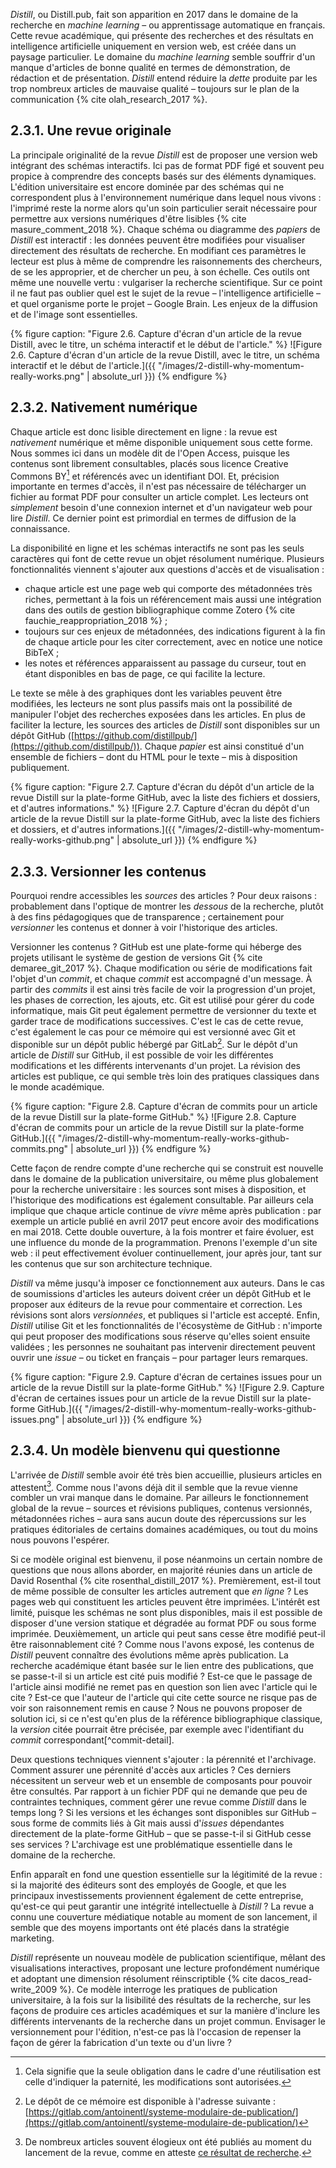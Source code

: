 _Distill_, ou Distill.pub, fait son apparition en 2017 dans le domaine de la recherche en _machine learning_ – ou apprentissage automatique en français.
Cette revue académique, qui présente des recherches et des résultats en intelligence artificielle uniquement en version web, est créée dans un paysage particulier.
Le domaine du _machine learning_ semble souffrir d'un manque d'articles de bonne qualité en termes de démonstration, de rédaction et de présentation.
_Distill_ entend réduire la _dette_ produite par les trop nombreux articles de mauvaise qualité – toujours sur le plan de la communication {% cite olah_research_2017 %}.

## 2.3.1. Une revue originale
La principale originalité de la revue _Distill_ est de proposer une version web intégrant des schémas interactifs.
Ici pas de format PDF figé et souvent peu propice à comprendre des concepts basés sur des éléments dynamiques.
L'édition universitaire est encore dominée par des schémas qui ne correspondent plus à l'environnement numérique dans lequel nous vivons : l'imprimé reste la norme alors qu'un soin particulier serait nécessaire pour permettre aux versions numériques d'être lisibles {% cite masure_comment_2018 %}.
Chaque schéma ou diagramme des _papiers_ de _Distill_ est interactif : les données peuvent être modifiées pour visualiser directement des résultats de recherche.
En modifiant ces paramètres le lecteur est plus à même de comprendre les raisonnements des chercheurs, de se les approprier, et de chercher un peu, à son échelle.
Ces outils ont même une nouvelle vertu : vulgariser la recherche scientifique.
Sur ce point il ne faut pas oublier quel est le sujet de la revue – l'intelligence artificielle – et quel organisme porte le projet – Google Brain.
Les enjeux de la diffusion et de l'image sont essentielles.

{% figure caption: "Figure 2.6. Capture d'écran d'un article de la revue Distill, avec le titre, un schéma interactif et le début de l'article." %}
![Figure 2.6. Capture d'écran d'un article de la revue Distill, avec le titre, un schéma interactif et le début de l'article.]({{ "/images/2-distill-why-momentum-really-works.png" | absolute_url }})
{% endfigure %}

## 2.3.2. Nativement numérique
Chaque article est donc lisible directement en ligne : la revue est _nativement_ numérique et même disponible uniquement sous cette forme.
Nous sommes ici dans un modèle dit de l'Open Access, puisque les contenus sont librement consultables, placés sous licence Creative Commons BY[^distill-cc-by] et référencés avec un identifiant DOI.
Et, précision importante en termes d'accès, il n'est pas nécessaire de télécharger un fichier au format PDF pour consulter un article complet.
Les lecteurs ont _simplement_ besoin d'une connexion internet et d'un navigateur web pour lire _Distill_.
Ce dernier point est primordial en termes de diffusion de la connaissance.

La disponibilité en ligne et les schémas interactifs ne sont pas les seuls caractères qui font de cette revue un objet résolument numérique.
Plusieurs fonctionnalités viennent s'ajouter aux questions d'accès et de visualisation :

- chaque article est une page web qui comporte des métadonnées très riches, permettant à la fois un référencement mais aussi une intégration dans des outils de gestion bibliographique comme Zotero {% cite fauchie_reappropriation_2018 %} ;
- toujours sur ces enjeux de métadonnées, des indications figurent à la fin de chaque article pour les citer correctement, avec en notice une notice BibTeX ;
- les notes et références apparaissent au passage du curseur, tout en étant disponibles en bas de page, ce qui facilite la lecture.

Le texte se mêle à des graphiques dont les variables peuvent être modifiées, les lecteurs ne sont plus passifs mais ont la possibilité de manipuler l'objet des recherches exposées dans les articles.
En plus de faciliter la lecture, les sources des articles de _Distill_ sont disponibles sur un dépôt GitHub ([https://github.com/distillpub/](https://github.com/distillpub/)).
Chaque _papier_ est ainsi constitué d'un ensemble de fichiers – dont du HTML pour le texte – mis à disposition publiquement.

{% figure caption: "Figure 2.7. Capture d'écran du dépôt d'un article de la revue Distill sur la plate-forme GitHub, avec la liste des fichiers et dossiers, et d'autres informations." %}
![Figure 2.7. Capture d'écran du dépôt d'un article de la revue Distill sur la plate-forme GitHub, avec la liste des fichiers et dossiers, et d'autres informations.]({{ "/images/2-distill-why-momentum-really-works-github.png" | absolute_url }})
{% endfigure %}

## 2.3.3. Versionner les contenus
Pourquoi rendre accessibles les _sources_ des articles ?
Pour deux raisons : probablement dans l'optique de montrer les _dessous_ de la recherche, plutôt à des fins pédagogiques que de transparence ; certainement pour _versionner_ les contenus et donner à voir l'historique des articles.

Versionner les contenus ?
GitHub est une plate-forme qui héberge des projets utilisant le système de gestion de versions Git {% cite demaree_git_2017 %}.
Chaque modification ou série de modifications fait l'objet d'un _commit_, et chaque _commit_ est accompagné d'un message.
À partir des _commits_ il est ainsi très facile de voir la progression d'un projet, les phases de correction, les ajouts, etc.
Git est utilisé pour gérer du code informatique, mais Git peut également permettre de versionner du texte et garder trace de modifications successives.
C'est le cas de cette revue, c'est également le cas pour ce mémoire qui est versionné avec Git et disponible sur un dépôt public hébergé par GitLab[^depot-memoire].
Sur le dépôt d'un article de _Distill_ sur GitHub, il est possible de voir les différentes modifications et les différents intervenants d'un projet.
La révision des articles est publique, ce qui semble très loin des pratiques classiques dans le monde académique.

{% figure caption: "Figure 2.8. Capture d'écran de commits pour un article de la revue Distill sur la plate-forme GitHub." %}
![Figure 2.8. Capture d'écran de commits pour un article de la revue Distill sur la plate-forme GitHub.]({{ "/images/2-distill-why-momentum-really-works-github-commits.png" | absolute_url }})
{% endfigure %}

Cette façon de rendre compte d'une recherche qui se construit est nouvelle dans le domaine de la publication universitaire, ou même plus globalement pour la recherche universitaire : les sources sont mises à disposition, et l'historique des modifications est également consultable.
Par ailleurs cela implique que chaque article continue de _vivre_ même après publication : par exemple un article publié en avril 2017 peut encore avoir des modifications en mai 2018.
Cette double ouverture, à la fois montrer et faire évoluer, est une influence du monde de la programmation.
Prenons l'exemple d'un site web : il peut effectivement évoluer continuellement, jour après jour, tant sur les contenus que sur son architecture technique.

_Distill_ va même jusqu'à imposer ce fonctionnement aux auteurs.
Dans le cas de soumissions d'articles les auteurs doivent créer un dépôt GitHub et le proposer aux éditeurs de la revue pour commentaire et correction.
Les révisions sont alors _versionnées_, et publiques si l'article est accepté.
Enfin, _Distill_ utilise Git et les fonctionnalités de l'écosystème de GitHub : n'importe qui peut proposer des modifications sous réserve qu'elles soient ensuite validées ; les personnes ne souhaitant pas intervenir directement peuvent ouvrir une _issue_ – ou ticket en français – pour partager leurs remarques.

{% figure caption: "Figure 2.9. Capture d'écran de certaines issues pour un article de la revue Distill sur la plate-forme GitHub." %}
![Figure 2.9. Capture d'écran de certaines issues pour un article de la revue Distill sur la plate-forme GitHub.]({{ "/images/2-distill-why-momentum-really-works-github-issues.png" | absolute_url }})
{% endfigure %}

## 2.3.4. Un modèle bienvenu qui questionne
L'arrivée de _Distill_ semble avoir été très bien accueillie, plusieurs articles en attestent[^distill-accueil].
Comme nous l'avons déjà dit il semble que la revue vienne combler un vrai manque dans le domaine.
Par ailleurs le fonctionnement global de la revue – sources et révisions publiques, contenus versionnés, métadonnées riches – aura sans aucun doute des répercussions sur les pratiques éditoriales de certains domaines académiques, ou tout du moins nous pouvons l'espérer.

Si ce modèle original est bienvenu, il pose néanmoins un certain nombre de questions que nous allons aborder, en majorité réunies dans un article de David Rosenthal {% cite rosenthal_distill_2017 %}.
Premièrement, est-il tout de même possible de consulter les articles autrement que _en ligne_ ?
Les pages web qui constituent les articles peuvent être imprimées.
L'intérêt est limité, puisque les schémas ne sont plus disponibles, mais il est possible de disposer d'une version statique et dégradée au format PDF ou sous forme imprimée.
Deuxièmement, un article qui peut sans cesse être modifié peut-il être raisonnablement cité ?
Comme nous l'avons exposé, les contenus de _Distill_ peuvent connaître des évolutions même après publication.
La recherche académique étant basée sur le lien entre des publications, que se passe-t-il si un article est cité puis modifié ?
Est-ce que le passage de l'article ainsi modifié ne remet pas en question son lien avec l'article qui le cite ?
Est-ce que l'auteur de l'article qui cite cette source ne risque pas de voir son raisonnement remis en cause ?
Nous ne pouvons proposer de solution ici, si ce n'est qu'en plus de la référence bibliographique classique, la _version_ citée pourrait être précisée, par exemple avec l'identifiant du _commit_ correspondant[^commit-detail].

Deux questions techniques viennent s'ajouter : la pérennité et l'archivage.
Comment assurer une pérennité d'accès aux articles ?
Ces derniers nécessitent un serveur web et un ensemble de composants pour pouvoir être consultés.
Par rapport à un fichier PDF qui ne demande que peu de contraintes techniques, comment gérer une revue comme _Distill_ dans le temps long ?
Si les versions et les échanges sont disponibles sur GitHub – sous forme de commits liés à Git mais aussi d'_issues_ dépendantes directement de la plate-forme GitHub – que se passe-t-il si GitHub cesse ses services ?
L'archivage est une problématique essentielle dans le domaine de la recherche.

Enfin apparaît en fond une question essentielle sur la légitimité de la revue : si la majorité des éditeurs sont des employés de Google, et que les principaux investissements proviennent également de cette entreprise, qu'est-ce qui peut garantir une intégrité intellectuelle à _Distill_ ?
La revue a connu une couverture médiatique notable au moment de son lancement, il semble que des moyens importants ont été placés dans la stratégie marketing.

_Distill_ représente un nouveau modèle de publication scientifique, mêlant des visualisations interactives, proposant une lecture profondément numérique et adoptant une dimension résolument réinscriptible {% cite dacos_read-write_2009 %}.
Ce modèle interroge les pratiques de publication universitaire, à la fois sur la lisibilité des résultats de la recherche, sur les façons de produire ces articles académiques et sur la manière d'inclure les différents intervenants de la recherche dans un projet commun.
Envisager le versionnement pour l'édition, n'est-ce pas là l'occasion de repenser la façon de gérer la fabrication d'un texte ou d'un livre ?

[^distill-cc-by]: Cela signifie que la seule obligation dans le cadre d'une réutilisation est celle d'indiquer la paternité, les modifications sont autorisées.
[^depot-memoire]: Le dépôt de ce mémoire est disponible à l'adresse suivante : [https://gitlab.com/antoinentl/systeme-modulaire-de-publication/](https://gitlab.com/antoinentl/systeme-modulaire-de-publication/)
[^distill-accueil]: De nombreux articles souvent élogieux ont été publiés au moment du lancement de la revue, comme en atteste [ce résultat de recherche](https://www.google.com/search?q=distill%20journal&hl=fr&source=lnt&tbs=cdr%3A1%2Ccd_min%3A2%2F1%2F2017%2Ccd_max%3A9%2F30%2F2017&tbm=).
